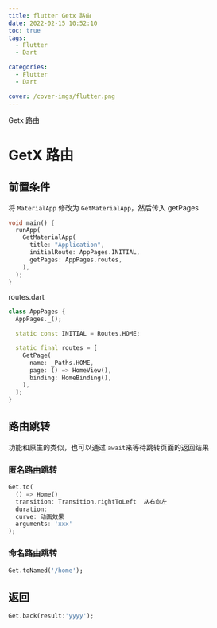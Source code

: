 ```yaml
---
title: flutter Getx 路由
date: 2022-02-15 10:52:10
toc: true
tags:
  - Flutter
  - Dart

categories:
  - Flutter
  - Dart

cover: /cover-imgs/flutter.png
---
```


Getx 路由

<!-- more -->
# GetX 路由

## 前置条件

将 `MaterialApp` 修改为 `GetMaterialApp`，然后传入 getPages

```Dart
void main() {
  runApp(
    GetMaterialApp(
      title: "Application",
      initialRoute: AppPages.INITIAL,
      getPages: AppPages.routes,
    ),
  );
}
```




routes.dart

```Dart
class AppPages {
  AppPages._();

  static const INITIAL = Routes.HOME;

  static final routes = [
    GetPage(
      name: _Paths.HOME,
      page: () => HomeView(),
      binding: HomeBinding(),
    ),
  ];
}
```




## 路由跳转

功能和原生的类似，也可以通过 `await`来等待跳转页面的返回结果

### 匿名路由跳转

```Dart
Get.to(
  () => Home()
  transition: Transition.rightToLeft  从右向左
  duration: 
  curve: 动画效果
  arguments: 'xxx'
);
```




### 命名路由跳转

```Dart
Get.toNamed('/home');
```




## 返回

```Dart
Get.back(result:'yyyy');

```


